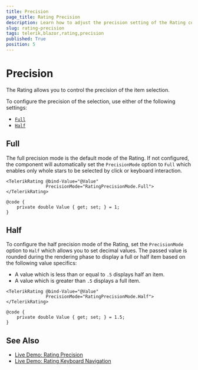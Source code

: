 ```yaml
---
title: Precision
page_title: Rating Precision
description: Learn how to adjust the precision setting of the Rating component for Blazor. This setting lets you choose between full and half stars for your Rating.
slug: rating-precision
tags: telerik,blazor,rating,precision
published: True
position: 5
---
```


# Precision

The Rating allows you to control the precision of the item selection.

To configure the precision of the selection, use either of the following settings:

* [`Full`](#full)
* [`Half`](#half)

## Full

The full precision mode is the default mode of the Rating. If not configured, the component will automatically set the `PrecisionMode` option to `Full` which enables only whole stars to be selected by click or keyboard interaction.

````CSHTML
<TelerikRating @bind-Value="@Value"
               PrecisionMode="RatingPrecisionMode.Full">
</TelerikRating>

@code {
    private double Value { get; set; } = 1;
}
````

## Half

To configure the half precision mode of the Rating, set the `PrecisionMode` option to `Half` which allows you to set decimal values. The passed value is rounded during the rendering phase to display a full or half item based on the following value specifics:

* A value which is less than or equal to `.5` displays half an item.
* A value which is greater than `.5` displays a full item.

````CSHTML
<TelerikRating @bind-Value="@Value"
               PrecisionMode="RatingPrecisionMode.Half">
</TelerikRating>

@code {
    private double Value { get; set; } = 1.5;
}
````

## See Also

* [Live Demo: Rating Precision](https://demos.telerik.com/blazor-ui/rating/precision)
* [Live Demo: Rating Keyboard Navigation](https://demos.telerik.com/blazor-ui/rating/keyboard-navigation)